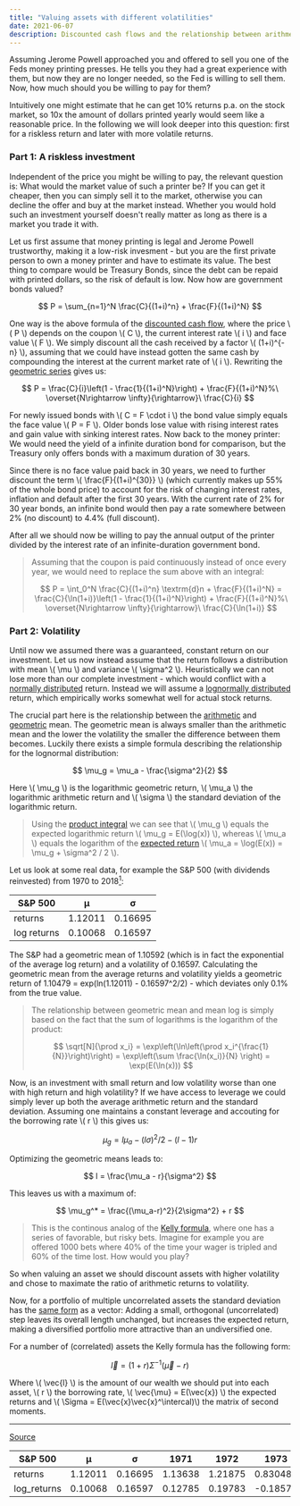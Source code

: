 ```yaml
---
title: "Valuing assets with different volatilities"
date: 2021-06-07
description: Discounted cash flows and the relationship between arithmetic and geometric mean of a lognormal distribution
---
```


Assuming Jerome Powell approached you and offered to sell you one of the Feds money printing presses. He tells you they had a great experience with them, but now they are no longer needed, so the Fed is willing to sell them. Now, how much should you be willing to pay for them?

Intuitively one might estimate that he can get 10% returns p.a. on the stock market, so 10x the amount of dollars printed yearly would seem like a reasonable price. In the following we will look deeper into this question: first for a riskless return and later with more volatile returns.

### Part 1: A riskless investment

Independent of the price you might be willing to pay, the relevant question is: What would the market value of such a printer be? If you can get it cheaper, then you can simply sell it to the market, otherwise you can decline the offer and buy at the market instead. Whether you would hold such an investment yourself doesn't really matter as long as there is a market you trade it with.

Let us first assume that money printing is legal and Jerome Powell trustworthy, making it a low-risk invesment - but you are the first private person to own a money printer and have to estimate its value. The best thing to compare would be Treasury Bonds, since the debt can be repaid with printed dollars, so the risk of default is low. Now how are government bonds valued?

$$
  P = \sum_{n=1}^N \frac{C}{(1+i)^n} + \frac{F}{(1+i)^N}
$$

One way is the above formula of the [discounted cash flow](https://en.wikipedia.org/wiki/Discounted_cash_flow), where the price \\( P \\) depends on the coupon \\( C \\), the current interest rate \\( i \\) and face value \\( F \\). We simply discount all the cash received by a factor \\( (1+i)^{-n} \\), assuming that we could have instead gotten the same cash by compounding the interest at the current market rate of \\( i \\). Rewriting the [geometric series](https://en.wikipedia.org/wiki/Geometric_series) gives us:

$$
  P = \frac{C}{i}\left(1 - \frac{1}{(1+i)^N}\right) + \frac{F}{(1+i)^N}%\ \overset{N\rightarrow \infty}{\rightarrow}\ \frac{C}{i}
$$

For newly issued bonds with \\( C = F \cdot i \\) the bond value simply equals the face value \\( P = F \\). Older bonds lose value with rising interest rates and gain value with sinking interest rates. Now back to the money printer: We would need the yield of a infinite duration bond for comparison, but the Treasury only offers bonds with a maximum duration of 30 years.

Since there is no face value paid back in 30 years, we need to further discount the term \\( \frac{F}{(1+i)^{30}} \\) (which currently makes up 55% of the whole bond price) to account for the risk of changing interest rates, inflation and default after the first 30 years. With the current rate of 2% for 30 year bonds, an infinite bond would then pay a rate somewhere between 2% (no discount) to 4.4% (full discount).

After all we should now be willing to pay the annual output of the printer divided by the interest rate of an infinite-duration government bond.

> Assuming that the coupon is paid continuously instead of once every year, we would need to replace the sum above with an integral:
>
> $$ P = \int_0^N \frac{C}{(1+i)^n} \textrm{d}n + \frac{F}{(1+i)^N} = \frac{C}{\ln(1+i)}\left(1 - \frac{1}{(1+i)^N}\right) + \frac{F}{(1+i)^N}%\ \overset{N\rightarrow \infty}{\rightarrow}\ \frac{C}{\ln(1+i)} $$
>

### Part 2: Volatility

Until now we assumed there was a guaranteed, constant return on our investment. Let us now instead assume that the return follows a distribution with mean \\( \mu \\) and variance \\( \sigma^2 \\). Heuristically we can not lose more than our complete investment - which would conflict with a [normally distributed](https://en.wikipedia.org/wiki/Normal_distribution) return. Instead we will assume a [lognormally distributed](https://en.wikipedia.org/wiki/Log-normal_distribution) return, which empirically works somewhat well for actual stock returns.

The crucial part here is the relationship between the [arithmetic](https://en.wikipedia.org/wiki/Arithmetic_mean) and [geometric](https://en.wikipedia.org/wiki/Geometric_mean) mean. The geometric mean is always smaller than the arithmetic mean and the lower the volatility the smaller the difference between them becomes. Luckily there exists a simple formula describing the relationship for the lognormal distribution:

$$
  \mu_g = \mu_a - \frac{\sigma^2}{2}
$$

Here \\( \mu_g \\) is the logarithmic geometric return, \\( \mu_a \\) the logarithmic arithmetic return and \\( \sigma \\) the standard deviation of the logarithmic return.

> Using the [product integral](https://en.wikipedia.org/wiki/Product_integral#Type_II:_geometric_integral) we can see that \\( \mu_g \\) equals the expected logarithmic return \\( \mu_g = E(\log(x)) \\), whereas \\( \mu_a \\) equals the logarithm of the [expected return](https://en.wikipedia.org/wiki/Log-normal_distribution#Arithmetic_moments) \\( \mu_a = \log(E(x)) = \mu_g + \sigma^2 / 2 \\).

Let us look at some real data, for example the S&P 500 (with dividends reinvested) from 1970 to 2018<a title="Data" href="#data"><sup>1</sup></a>:

| S&P 500     | μ       | σ       |
|-------------|---------|---------|
| returns     | 1.12011 | 0.16695 |
| log returns | 0.10068 | 0.16597 |

The S&P had a geometric mean of 1.10592 (which is in fact the exponential of the average log return) and a volatility of 0.16597. Calculating the geometric mean from the average returns and volatility yields a geometric return of 1.10479 = exp(ln(1.12011) - 0.16597^2/2) - which deviates only 0.1% from the true value.

> The relationship between geometric mean and mean log is simply based on the fact that the sum of logarithms is the logarithm of the product:
> 
> $$ \sqrt[N]{\prod x_i} = \exp\left(\ln\left(\prod x_i^{\frac{1}{N}}\right)\right) = \exp\left(\sum \frac{\ln(x_i)}{N} \right) = \exp(E(\ln(x))) $$
>

Now, is an investment with small return and low volatility worse than one with high return and high volatility? If we have access to leverage we could simply lever up both the average arithmetic return and the standard deviation. Assuming one maintains a constant leverage and accouting for the borrowing rate \\( r \\) this gives us:

$$
  \mu_g = l \mu_a - (l\sigma)^2/2 - (l - 1)r
$$

Optimizing the geometric means leads to:

$$
  l = \frac{\mu_a - r}{\sigma^2}
$$

This leaves us with a maximum of:

$$
  \mu_g^* = \frac{(\mu_a-r)^2}{2\sigma^2} + r
$$

> This is the continous analog of the [Kelly formula](https://en.wikipedia.org/wiki/Kelly_criterion), where one has a series of favorable, but risky bets.
> Imagine for example you are offered 1000 bets where 40% of the time your wager is tripled and 60% of the time lost. How would you play?

So when valuing an asset we should discount assets with higher volatility and chose to maximate the ratio of arithmetic returns to volatility.

Now, for a portfolio of multiple uncorrelated assets the standard deviation has the [same form](https://en.wikipedia.org/wiki/Propagation_of_uncertainty#Example_formulae) as a vector: Adding a small, orthogonal (uncorrelated) step leaves its overall length unchanged, but increases the expected return, making a diversified portfolio more attractive than an undiversified one.

For a number of (correlated) assets the Kelly formula has the following form:

$$
  \vec{l} = (1+r)\Sigma^{-1} (\vec{\mu} - r)
$$

Where \\( \vec{l} \\) is the amount of our wealth we should put into each asset, \\( r \\) the borrowing rate, \\( \vec{\mu} = E(\vec{x}) \\) the expected returns and \\( \Sigma = E(\vec{x}\vec{x}^\intercal)\\) the matrix of second moments.

___
<a id="data" href="https://datahub.io/core/s-and-p-500">Source</a>
<table><thead><tr><th>S&amp;P 500</th><th>μ</th><th>σ</th><th>1971</th><th>1972</th><th>1973</th><th>1974</th><th>1975</th><th>1976</th><th>1977</th><th>1978</th><th>1979</th><th>1980</th><th>1981</th><th>1982</th><th>1983</th><th>1984</th><th>1985</th><th>1986</th><th>1987</th><th>1988</th><th>1989</th><th>1990</th><th>1991</th><th>1992</th><th>1993</th><th>1994</th><th>1995</th><th>1996</th><th>1997</th><th>1998</th><th>1999</th><th>2000</th><th>2001</th><th>2002</th><th>2003</th><th>2004</th><th>2005</th><th>2006</th><th>2007</th><th>2008</th><th>2009</th><th>2010</th><th>2011</th><th>2012</th><th>2013</th><th>2014</th><th>2015</th><th>2016</th><th>2017</th></tr></thead><tbody><tr><td>returns</td><td>1.12011</td><td>0.16695</td><td>1.13638</td><td>1.21875</td><td>0.83048</td><td>0.73735</td><td>1.38063</td><td>1.22471</td><td>0.93529</td><td>1.07670</td><td>1.18021</td><td>1.30147</td><td>0.97334</td><td>1.19073</td><td>1.23127</td><td>1.04603</td><td>1.31337</td><td>1.24101</td><td>0.99828</td><td>1.18744</td><td>1.30187</td><td>0.97557</td><td>1.22065</td><td>1.15488</td><td>1.09935</td><td>1.00406</td><td>1.38454</td><td>1.23561</td><td>1.31796</td><td>1.25506</td><td>1.21569</td><td>0.94235</td><td>0.87161</td><td>0.79777</td><td>1.22264</td><td>1.12801</td><td>1.07059</td><td>1.14250</td><td>1.06288</td><td>0.60684</td><td>1.30113</td><td>1.14014</td><td>1.02062</td><td>1.16769</td><td>1.29718</td><td>1.15845</td><td>1.02003</td><td>1.11716</td><td>1.20911</td></tr><tr><td>log_returns</td><td>0.10068</td><td>0.16597</td><td>0.12785</td><td>0.19783</td><td>-0.18575</td><td>-0.30469</td><td>0.32254</td><td>0.20270</td><td>-0.06690</td><td>0.07390</td><td>0.16569</td><td>0.26349</td><td>-0.02702</td><td>0.17456</td><td>0.20805</td><td>0.04500</td><td>0.27260</td><td>0.21593</td><td>-0.00172</td><td>0.17180</td><td>0.26380</td><td>-0.02473</td><td>0.19938</td><td>0.14399</td><td>0.09472</td><td>0.00405</td><td>0.32537</td><td>0.21157</td><td>0.27608</td><td>0.22718</td><td>0.19531</td><td>-0.05937</td><td>-0.13741</td><td>-0.22593</td><td>0.20102</td><td>0.12046</td><td>0.06821</td><td>0.13322</td><td>0.06098</td><td>-0.49949</td><td>0.26324</td><td>0.13115</td><td>0.02041</td><td>0.15503</td><td>0.26019</td><td>0.14708</td><td>0.01983</td><td>0.11079</td><td>0.18989</td></tr></tbody></table>

